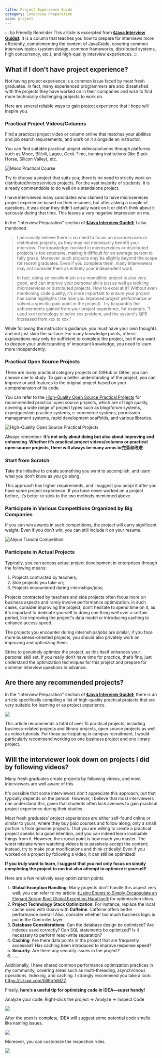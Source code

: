 ```yaml
---
title: Project Experience Guide
category: Interview Preparation
icon: project
---
```


::: tip Friendly Reminder
This article is excerpted from **[《Java Interview Guide》](../zhuanlan/java-mian-shi-zhi-bei.md)**. It is a column that teaches you how to prepare for interviews more efficiently, complementing the content of JavaGuide, covering common interview topics (system design, common frameworks, distributed systems, high concurrency, etc.), and high-quality interview experiences.
:::

## What if I don't have project experience?

Not having project experience is a common issue faced by most fresh graduates. In fact, many experienced programmers are also dissatisfied with the projects they have worked on in their companies and wish to find more technically challenging projects to work on.

Here are several reliable ways to gain project experience that I hope will inspire you.

### Practical Project Videos/Columns

Find a practical project video or column online that matches your abilities and job search requirements, and work on it alongside an instructor.

You can find suitable practical project videos/columns through platforms such as Mooc, Bilibili, Lagou, Geek Time, training institutions (like Black Horse, Silicon Valley), etc.

![Mooc Practical Course](https://oss.javaguide.cn/javamianshizhibei/mukewangzhiazhanke.png)

Try to choose a project that suits you; there is no need to strictly work on distributed/microservices projects. For the vast majority of students, it is already commendable to do well on a standalone project.

I have interviewed many candidates who claimed to have microservices project experience based on their resumes, but after asking a couple of questions, it was clear they didn't actually work on it or didn't think about it seriously during that time. This leaves a very negative impression on me.

In the "Interview Preparation" section of **[《Java Interview Guide》](../zhuanlan/java-mian-shi-zhi-bei.md)**, I also mentioned:

> I personally believe there is no need to focus on microservices or distributed projects, as they may not necessarily benefit your interview. The knowledge involved in microservices or distributed projects is too extensive, making it difficult for an average person to fully grasp. Moreover, such projects may be slightly beyond the scope for recent graduates. Even if you complete them, many interviewers may not consider them as entirely your independent work.
>
> In fact, doing an excellent job on a monolithic project is also very good, and can improve your personal skills just as well as tackling microservices or distributed projects. How to excel at it? Without even mentioning code quality, it’s more important to ensure your project has some highlights (like how you improved project performance or solved a specific pain point in the project). Try to quantify the achievements gained from your project experience, for example, "I used xxx technology to solve xxx problem, and the system's QPS increased from xxx to xxx."

While following the instructor's guidance, you must have your own thoughts and not just skim the surface. For many knowledge points, others' explanations may only be sufficient to complete the project, but if you want to deepen your understanding of important knowledge, you need to learn more independently.

### Practical Open Source Projects

There are many practical category projects on GitHub or Gitee; you can choose one to study. To gain a better understanding of the project, you can improve or add features to the original project based on your comprehension of its code.

You can refer to the [High-Quality Open Source Practical Projects](https://javaguide.cn/open-source-project/practical-project.html "High-Quality Open Source Practical Projects") for recommended practical open source projects, which are of high quality, covering a wide range of project types such as blog/forum systems, exam/question practice systems, e-commerce systems, permission management systems, rapid development scaffolds, and various libraries.

![High-Quality Open Source Practical Projects](https://oss.javaguide.cn/javamianshizhibei/javaguide-practical-project.png)

Always remember: **It’s not only about doing but also about improving and enhancing. Whether it’s practical project videos/columns or practical open source projects, there will always be many areas to完善和改进**.

### Start from Scratch

Take the initiative to create something you want to accomplish, and learn what you don’t know as you go along.

This approach has higher requirements, and I suggest you adopt it after you have some project experience. If you have never worked on a project before, it’s better to stick to the two methods mentioned above.

### Participate in Various Competitions Organized by Big Companies

If you can win awards in such competitions, the project will carry significant weight. Even if you don’t win, you can still include it on your resume.

![Aliyun Tianchi Competition](https://oss.javaguide.cn/xingqiu/up-673f598477242691900a1e72c5d8b26df2c.png)

### Participate in Actual Projects

Typically, you can access actual project development in enterprises through the following means:

1. Projects contracted by teachers;
1. Side projects you take on;
1. Projects encountered during internships/jobs;

Projects contracted by teachers and side projects often focus more on business aspects and rarely involve performance optimization. In such cases, consider improving the project; don’t hesitate to spend time on it, as it's important to dedicate yourself to doing one thing well over a certain period, like improving the project's data model or introducing caching to enhance access speed.

The projects you encounter during internships/jobs are similar; if you face more business-oriented projects, you should also privately work on improving and optimizing them.

Strive to genuinely optimize the project, as this itself enhances your personal skill set. If you really don’t have time for practice, that’s fine; just understand the optimization techniques for this project and prepare for common interview questions in advance.

## Are there any recommended projects?

In the "Interview Preparation" section of **[《Java Interview Guide》](../zhuanlan/java-mian-shi-zhi-bei.md)**, there is an article specifically compiling a list of high-quality practical projects that are very suitable for learning or as project experience.

![](https://oss.javaguide.cn/javamianshizhibei/project-experience-guide.png)

This article recommends a total of over 15 practical projects, including business-related projects and library projects, open source projects as well as video tutorials. For those participating in campus recruitment, I would particularly recommend working on one business project and one library project.

## Will the interviewer look down on projects I did by following videos?

Many fresh graduates create projects by following videos, and most interviewers are well aware of this.

It's possible that some interviewers don't appreciate this approach, but that typically depends on the person. However, I believe that most interviewers can understand this, given that students often lack avenues to gain practical project experience during their studies.

Most fresh graduates' project experiences are either self-found online or similar to yours, where they buy paid courses and follow along; only a small portion is from genuine projects. That you are willing to create a practical project speaks to a good intention, and you can indeed learn invaluable things from it. However, the crucial point is how much you master. The worst mistake when watching videos is to passively accept the content; instead, try to make your modifications and think critically! Even if you worked on a project by following a video, it can still be optimized!

**If you truly want to learn, I suggest that you not only focus on simply completing the project to run but also attempt to optimize it yourself!**

Here are a few relatively easy optimization points:

1. **Global Exception Handling**: Many projects don't handle this aspect very well; you can refer to my article: [《Using Enums to Simply Encapsulate an Elegant Spring Boot Global Exception Handling!》](https://mp.weixin.qq.com/s/Y4Q4yWRqKG_lw0GLUsY2qw) for optimization ideas.
1. **Project Technology Stack Optimization**: For instance, replace the local cache used with Guava with **Caffeine**. Caffeine offers better performance overall! Also, consider whether too much business logic is put in the Controller layer.
1. **Database Considerations**: Can the database design be optimized? Are indexes used correctly? Can SQL statements be optimized? Is it necessary to perform read-write separation?
1. **Caching**: Are there data points in the project that are frequently accessed? Has caching been introduced to improve response speed?
1. **Security**: Are there any security issues in the project?
1. ……

Additionally, I have shared common performance optimization practices in my community, covering areas such as multi-threading, asynchronous operations, indexing, and caching. I strongly recommend you take a look: <https://t.zsxq.com/06EqfeMZZ>.

Finally, **here’s a useful tip for optimizing code in IDEA—super handy!**

Analyze your code: Right-click the project -> Analyze -> Inspect Code

![](https://oss.javaguide.cn/xingqiu/up-651672bce128025a135c1536cd5dc00532e.png)

After the scan is complete, IDEA will suggest some potential code smells like naming issues.

![](https://oss.javaguide.cn/xingqiu/up-05c83b319941995b07c8020fddc57f26037.png)

Moreover, you can customize the inspection rules.

![](https://oss.javaguide.cn/xingqiu/up-6b618ad3bad0bc3f76e6066d90c8cd2f255.png)
